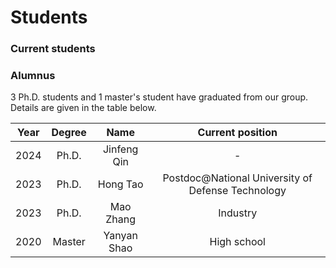 # **Students**

### **Current students**



### **Alumnus**

3 Ph.D. students and 1 master's student have graduated from our group. Details are given in the table below. 

| Year | Degree | Name | Current position |
| :---:|     :---:    | :---:| :---: |
| 2024 | Ph.D. | Jinfeng Qin | - |
| 2023 | Ph.D. | Hong Tao | Postdoc@National University of Defense Technology |
| 2023 | Ph.D. | Mao Zhang | Industry |
| 2020 | Master | Yanyan Shao | High school |
